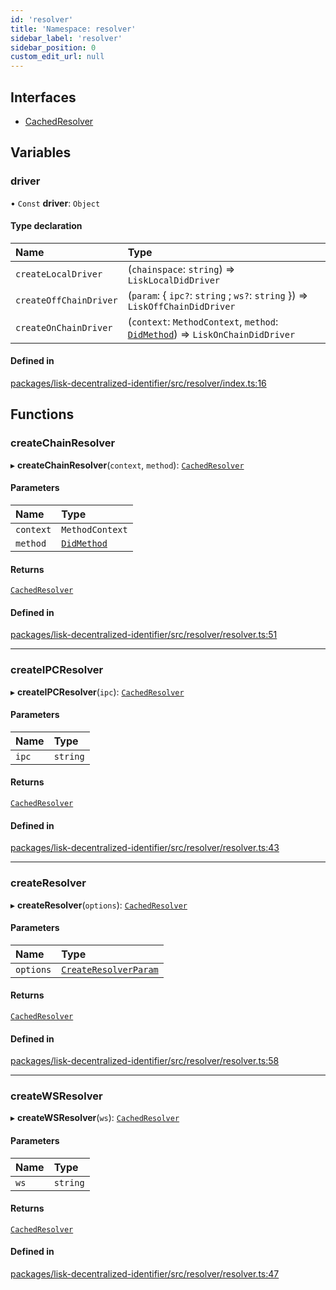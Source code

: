 ```yaml
---
id: 'resolver'
title: 'Namespace: resolver'
sidebar_label: 'resolver'
sidebar_position: 0
custom_edit_url: null
---
```


## Interfaces

- [CachedResolver](../interfaces/resolver.CachedResolver.md)

## Variables

### driver

• `Const` **driver**: `Object`

#### Type declaration

| Name                   | Type                                                                                                        |
| :--------------------- | :---------------------------------------------------------------------------------------------------------- |
| `createLocalDriver`    | (`chainspace`: `string`) => `LiskLocalDidDriver`                                                            |
| `createOffChainDriver` | (`param`: { `ipc?`: `string` ; `ws?`: `string` }) => `LiskOffChainDidDriver`                                |
| `createOnChainDriver`  | (`context`: `MethodContext`, `method`: [`DidMethod`](../interfaces/DidMethod.md)) => `LiskOnChainDidDriver` |

#### Defined in

[packages/lisk-decentralized-identifier/src/resolver/index.ts:16](https://github.com/aldhosutra/lisk-did/blob/e2098a6/packages/lisk-decentralized-identifier/src/resolver/index.ts#L16)

## Functions

### createChainResolver

▸ **createChainResolver**(`context`, `method`): [`CachedResolver`](../interfaces/resolver.CachedResolver.md)

#### Parameters

| Name      | Type                                      |
| :-------- | :---------------------------------------- |
| `context` | `MethodContext`                           |
| `method`  | [`DidMethod`](../interfaces/DidMethod.md) |

#### Returns

[`CachedResolver`](../interfaces/resolver.CachedResolver.md)

#### Defined in

[packages/lisk-decentralized-identifier/src/resolver/resolver.ts:51](https://github.com/aldhosutra/lisk-did/blob/e2098a6/packages/lisk-decentralized-identifier/src/resolver/resolver.ts#L51)

---

### createIPCResolver

▸ **createIPCResolver**(`ipc`): [`CachedResolver`](../interfaces/resolver.CachedResolver.md)

#### Parameters

| Name  | Type     |
| :---- | :------- |
| `ipc` | `string` |

#### Returns

[`CachedResolver`](../interfaces/resolver.CachedResolver.md)

#### Defined in

[packages/lisk-decentralized-identifier/src/resolver/resolver.ts:43](https://github.com/aldhosutra/lisk-did/blob/e2098a6/packages/lisk-decentralized-identifier/src/resolver/resolver.ts#L43)

---

### createResolver

▸ **createResolver**(`options`): [`CachedResolver`](../interfaces/resolver.CachedResolver.md)

#### Parameters

| Name      | Type                                                       |
| :-------- | :--------------------------------------------------------- |
| `options` | [`CreateResolverParam`](../modules.md#createresolverparam) |

#### Returns

[`CachedResolver`](../interfaces/resolver.CachedResolver.md)

#### Defined in

[packages/lisk-decentralized-identifier/src/resolver/resolver.ts:58](https://github.com/aldhosutra/lisk-did/blob/e2098a6/packages/lisk-decentralized-identifier/src/resolver/resolver.ts#L58)

---

### createWSResolver

▸ **createWSResolver**(`ws`): [`CachedResolver`](../interfaces/resolver.CachedResolver.md)

#### Parameters

| Name | Type     |
| :--- | :------- |
| `ws` | `string` |

#### Returns

[`CachedResolver`](../interfaces/resolver.CachedResolver.md)

#### Defined in

[packages/lisk-decentralized-identifier/src/resolver/resolver.ts:47](https://github.com/aldhosutra/lisk-did/blob/e2098a6/packages/lisk-decentralized-identifier/src/resolver/resolver.ts#L47)
